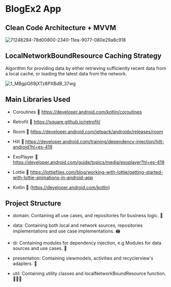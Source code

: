 
# BlogEx2 App

## Clean Code Architecture +  MVVM

![71248284-78d00800-2340-11ea-9077-080e29a8c918](https://user-images.githubusercontent.com/15848644/198345114-43fb9096-5a03-44ae-9368-a273d1a181e2.png)

## LocalNetworkBoundResource Caching Strategy

Algorithm for providing data by either retrieving sufficiently recent data from a local cache, or loading the latest data from the network.

![1_MBgpG69jXTz8PXBdB_37wg](https://user-images.githubusercontent.com/15848644/198362109-d07e7afa-cb74-4e83-bf82-b1e068397f29.png)

## Main Libraries Used

- Coroutines 🚀 https://developer.android.com/kotlin/coroutines

- Retrofit 📲  https://square.github.io/retrofit/

- Room  💾  https://developer.android.com/jetpack/androidx/releases/room

- Hilt 💉  https://developer.android.com/training/dependency-injection/hilt-android?hl=es-419

- ExoPlayer 🎥 https://developer.android.com/guide/topics/media/exoplayer?hl=es-419

- Lottie 🎁 https://lottiefiles.com/blog/working-with-lottie/getting-started-with-lottie-animations-in-android-app

- Kotlin 🥇 (https://developer.android.com/kotlin)


## Project Structure

- domain: Containing all use cases, and repositories for business logic. 📡

- data: Containing both local and network sources, repositories implementations and use case implementations. 🖨️

- di: Containing modules for dependency injection, e.g Modules for data sources and use cases. 💉

- presentation: Containing viewmodels, activities and recyclerview's adapters. 👀

- util: Containing utility classes and localNetworkBoundResource function. 👷🏼‍♂️

<br>
